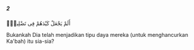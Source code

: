 ##### 2

<span class="ayah">أَلَمْ يَجْعَلْ كَيْدَهُمْ فِى تَضْلِيلٍۢ</span>

<span class="ayah_translation">Bukankah Dia telah menjadikan tipu daya mereka (untuk menghancurkan Ka'bah) itu sia-sia?</span>
